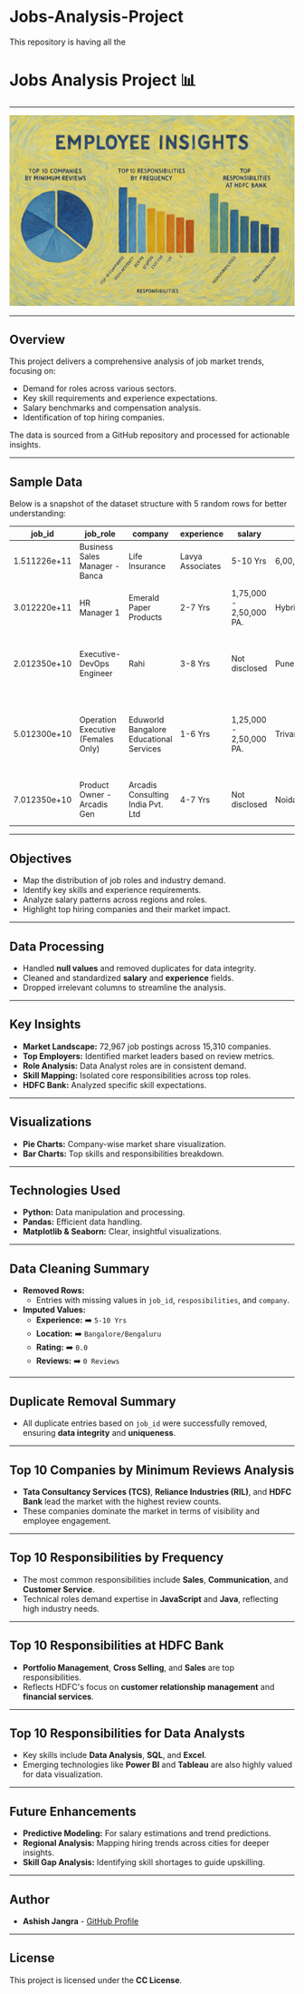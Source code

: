 # Jobs-Analysis-Project
This repository is having all the 
# **Jobs Analysis Project** 📊  

---

![Jobs Analysis Dashboard](https://raw.githubusercontent.com/AshishJangra27/Jobs-Analysis-Project/refs/heads/main/banner.png)

---

## **Overview**
This project delivers a comprehensive analysis of job market trends, focusing on:
- Demand for roles across various sectors.
- Key skill requirements and experience expectations.
- Salary benchmarks and compensation analysis.
- Identification of top hiring companies.  

The data is sourced from a GitHub repository and processed for actionable insights.  

---

## **Sample Data**
Below is a snapshot of the dataset structure with 5 random rows for better understanding:  

| job_id          | job_role                                     | company                                      | experience | salary                     | location                            | rating | reviews        | resposibilities                                                         |
|------------------|---------------------------------------------|---------------------------------------------|------------|----------------------------|-------------------------------------|--------|----------------|------------------------------------------------------------------------|
| 1.511226e+11    | Business Sales Manager - Banca | Life Insurance | Lavya Associates                            | 5-10 Yrs   | 6,00,000 - 8,00,000 PA.   | Jorhat                              | NaN    | NaN            | Life Insurance, BFSI, Bancassurance, team handling                      |
| 3.012220e+11    | HR Manager 1                                 | Emerald Paper Products                       | 2-7 Yrs    | 1,75,000 - 2,50,000 PA.   | Hybrid - Mohanlalganj               | NaN    | NaN            | Human Resource Management, hr, monitoring, Recruitment                 |
| 2.012350e+10    | Executive- DevOps Engineer                   | Rahi                                         | 3-8 Yrs    | Not disclosed             | Pune                                | NaN    | NaN            | Linux, Jenkins, web services, Gitlab, Puppet, DevOps                   |
| 5.012300e+10    | Operation Executive (Females Only)           | Eduworld Bangalore Educational Services      | 1-6 Yrs    | 1,25,000 - 2,50,000 PA.   | Trivandrum/Thiruvananthapuram       | NaN    | NaN            | Team Management, Team Handling, Team Leading, Brand Development        |
| 7.012350e+10    | Product Owner - Arcadis Gen                  | Arcadis Consulting India Pvt. Ltd            | 4-7 Yrs    | Not disclosed             | Noida, Mumbai                       | 4.2    | 145 Reviews    | Product management, Sales, SAP, Performance management                 |

---

## **Objectives**
- Map the distribution of job roles and industry demand.  
- Identify key skills and experience requirements.  
- Analyze salary patterns across regions and roles.  
- Highlight top hiring companies and their market impact.  

---

## **Data Processing**
- Handled **null values** and removed duplicates for data integrity.  
- Cleaned and standardized **salary** and **experience** fields.  
- Dropped irrelevant columns to streamline the analysis.  

---

## **Key Insights**
- **Market Landscape:** 72,967 job postings across 15,310 companies.  
- **Top Employers:** Identified market leaders based on review metrics.  
- **Role Analysis:** Data Analyst roles are in consistent demand.  
- **Skill Mapping:** Isolated core responsibilities across top roles.  
- **HDFC Bank:** Analyzed specific skill expectations.  

---

## **Visualizations**
- **Pie Charts:** Company-wise market share visualization.  
- **Bar Charts:** Top skills and responsibilities breakdown.  

---

## **Technologies Used**
- **Python:** Data manipulation and processing.  
- **Pandas:** Efficient data handling.  
- **Matplotlib & Seaborn:** Clear, insightful visualizations.  

---

## **Data Cleaning Summary**  
- **Removed Rows:**  
  - Entries with missing values in `job_id`, `resposibilities`, and `company`.  
- **Imputed Values:**  
  - **Experience:** ➡️ `5-10 Yrs`  
  - **Location:** ➡️ `Bangalore/Bengaluru`  
  - **Rating:** ➡️ `0.0`  
  - **Reviews:** ➡️ `0 Reviews`  

---

## **Duplicate Removal Summary**  
- All duplicate entries based on `job_id` were successfully removed, ensuring **data integrity** and **uniqueness**.  

---

## **Top 10 Companies by Minimum Reviews Analysis**  
- **Tata Consultancy Services (TCS)**, **Reliance Industries (RIL)**, and **HDFC Bank** lead the market with the highest review counts.  
- These companies dominate the market in terms of visibility and employee engagement.  

---

## **Top 10 Responsibilities by Frequency**  
- The most common responsibilities include **Sales**, **Communication**, and **Customer Service**.  
- Technical roles demand expertise in **JavaScript** and **Java**, reflecting high industry needs.  

---

## **Top 10 Responsibilities at HDFC Bank**  
- **Portfolio Management**, **Cross Selling**, and **Sales** are top responsibilities.  
- Reflects HDFC's focus on **customer relationship management** and **financial services**.  

---

## **Top 10 Responsibilities for Data Analysts**  
- Key skills include **Data Analysis**, **SQL**, and **Excel**.  
- Emerging technologies like **Power BI** and **Tableau** are also highly valued for data visualization.  

---

## **Future Enhancements**
- **Predictive Modeling:** For salary estimations and trend predictions.  
- **Regional Analysis:** Mapping hiring trends across cities for deeper insights.  
- **Skill Gap Analysis:** Identifying skill shortages to guide upskilling.  

---

## **Author**
- **Ashish Jangra** - [GitHub Profile](https://github.com/AshishJangra27)  

---

## **License**
This project is licensed under the **CC License**.  
